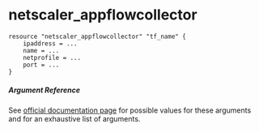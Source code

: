 # netscaler_appflowcollector

```
resource "netscaler_appflowcollector" "tf_name" {
    ipaddress = ...
    name = ...
    netprofile = ...
    port = ...
}
```

##### Argument Reference

See [official documentation page](https://developer-docs.citrix.com/projects/netscaler-nitro-api/en/11.0/configuration/appflow/appflowcollector/appflowcollector/) for possible values for these arguments and for an exhaustive list of arguments.

